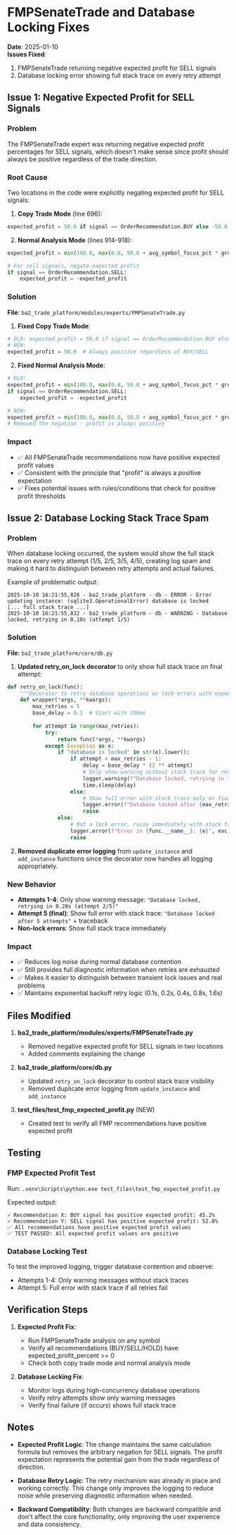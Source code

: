 # FMPSenateTrade and Database Locking Fixes

**Date**: 2025-01-10  
**Issues Fixed**: 
1. FMPSenateTrade returning negative expected profit for SELL signals
2. Database locking error showing full stack trace on every retry attempt

## Issue 1: Negative Expected Profit for SELL Signals

### Problem
The FMPSenateTrade expert was returning negative expected profit percentages for SELL signals, which doesn't make sense since profit should always be positive regardless of the trade direction.

### Root Cause
Two locations in the code were explicitly negating expected profit for SELL signals:

1. **Copy Trade Mode** (line 696):
```python
expected_profit = 50.0 if signal == OrderRecommendation.BUY else -50.0
```

2. **Normal Analysis Mode** (lines 914-918):
```python
expected_profit = min(100.0, max(0.0, 50.0 + avg_symbol_focus_pct * growth_multiplier))

# For sell signals, negate expected profit
if signal == OrderRecommendation.SELL:
    expected_profit = -expected_profit
```

### Solution
**File**: `ba2_trade_platform/modules/experts/FMPSenateTrade.py`

1. **Fixed Copy Trade Mode**:
```python
# OLD: expected_profit = 50.0 if signal == OrderRecommendation.BUY else -50.0
# NEW: 
expected_profit = 50.0  # Always positive regardless of BUY/SELL
```

2. **Fixed Normal Analysis Mode**:
```python
# OLD:
expected_profit = min(100.0, max(0.0, 50.0 + avg_symbol_focus_pct * growth_multiplier))
if signal == OrderRecommendation.SELL:
    expected_profit = -expected_profit

# NEW:
expected_profit = min(100.0, max(0.0, 50.0 + avg_symbol_focus_pct * growth_multiplier))
# Removed the negation - profit is always positive
```

### Impact
- ✅ All FMPSenateTrade recommendations now have positive expected profit values
- ✅ Consistent with the principle that "profit" is always a positive expectation
- ✅ Fixes potential issues with rules/conditions that check for positive profit thresholds

## Issue 2: Database Locking Stack Trace Spam

### Problem
When database locking occurred, the system would show the full stack trace on every retry attempt (1/5, 2/5, 3/5, 4/5), creating log spam and making it hard to distinguish between retry attempts and actual failures.

Example of problematic output:
```
2025-10-10 16:21:55,826 - ba2_trade_platform - db - ERROR - Error updating instance: (sqlite3.OperationalError) database is locked
[... full stack trace ...]
2025-10-10 16:21:55,832 - ba2_trade_platform - db - WARNING - Database locked, retrying in 0.10s (attempt 1/5)
```

### Solution
**File**: `ba2_trade_platform/core/db.py`

1. **Updated retry_on_lock decorator** to only show full stack trace on final attempt:

```python
def retry_on_lock(func):
    """Decorator to retry database operations on lock errors with exponential backoff."""
    def wrapper(*args, **kwargs):
        max_retries = 5
        base_delay = 0.1  # Start with 100ms
        
        for attempt in range(max_retries):
            try:
                return func(*args, **kwargs)
            except Exception as e:
                if "database is locked" in str(e).lower():
                    if attempt < max_retries - 1:
                        delay = base_delay * (2 ** attempt)
                        # Only show warning without stack trace for retry attempts
                        logger.warning(f"Database locked, retrying in {delay:.2f}s (attempt {attempt + 1}/{max_retries})")
                        time.sleep(delay)
                    else:
                        # Show full error with stack trace only on final attempt (5/5)
                        logger.error(f"Database locked after {max_retries} attempts", exc_info=True)
                        raise
                else:
                    # Not a lock error, raise immediately with stack trace
                    logger.error(f"Error in {func.__name__}: {e}", exc_info=True)
                    raise
```

2. **Removed duplicate error logging** from `update_instance` and `add_instance` functions since the decorator now handles all logging appropriately.

### New Behavior
- **Attempts 1-4**: Only show warning message: `"Database locked, retrying in 0.20s (attempt 2/5)"`
- **Attempt 5 (final)**: Show full error with stack trace: `"Database locked after 5 attempts"` + traceback
- **Non-lock errors**: Show full stack trace immediately

### Impact
- ✅ Reduces log noise during normal database contention
- ✅ Still provides full diagnostic information when retries are exhausted
- ✅ Makes it easier to distinguish between transient lock issues and real problems
- ✅ Maintains exponential backoff retry logic (0.1s, 0.2s, 0.4s, 0.8s, 1.6s)

## Files Modified

1. **ba2_trade_platform/modules/experts/FMPSenateTrade.py**
   - Removed negative expected profit for SELL signals in two locations
   - Added comments explaining the change

2. **ba2_trade_platform/core/db.py**
   - Updated `retry_on_lock` decorator to control stack trace visibility
   - Removed duplicate error logging from `update_instance` and `add_instance`

3. **test_files/test_fmp_expected_profit.py** (NEW)
   - Created test to verify all FMP recommendations have positive expected profit

## Testing

### FMP Expected Profit Test
Run: `.venv\Scripts\python.exe test_files\test_fmp_expected_profit.py`

Expected output:
```
✓ Recommendation X: BUY signal has positive expected profit: 45.2%
✓ Recommendation Y: SELL signal has positive expected profit: 52.8%
✅ All recommendations have positive expected profit values
✅ TEST PASSED: All expected profit values are positive
```

### Database Locking Test
To test the improved logging, trigger database contention and observe:
- Attempts 1-4: Only warning messages without stack traces
- Attempt 5: Full error with stack trace if all retries fail

## Verification Steps

1. **Expected Profit Fix**:
   - Run FMPSenateTrade analysis on any symbol
   - Verify all recommendations (BUY/SELL/HOLD) have expected_profit_percent >= 0
   - Check both copy trade mode and normal analysis mode

2. **Database Locking Fix**:
   - Monitor logs during high-concurrency database operations
   - Verify retry attempts show only warning messages
   - Verify final failure (if occurs) shows full stack trace

## Notes

- **Expected Profit Logic**: The change maintains the same calculation formula but removes the arbitrary negation for SELL signals. The profit expectation represents the potential gain from the trade regardless of direction.

- **Database Retry Logic**: The retry mechanism was already in place and working correctly. This change only improves the logging to reduce noise while preserving diagnostic information when needed.

- **Backward Compatibility**: Both changes are backward compatible and don't affect the core functionality, only improving the user experience and data consistency.